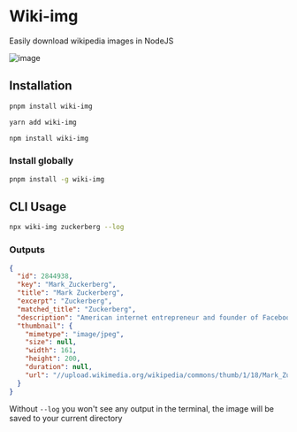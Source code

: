 # Wiki-img

Easily download wikipedia images in NodeJS

![image](https://user-images.githubusercontent.com/23727670/188309888-5d9c4da1-5a2c-496e-b34e-a805b2c8b347.png)

## Installation

```sh
pnpm install wiki-img
```

```sh
yarn add wiki-img
```

```sh
npm install wiki-img
```

### Install globally

```sh
pnpm install -g wiki-img
```

## CLI Usage

```sh
npx wiki-img zuckerberg --log
```

### Outputs

```json
{
  "id": 2844938,
  "key": "Mark_Zuckerberg",
  "title": "Mark Zuckerberg",
  "excerpt": "Zuckerberg",
  "matched_title": "Zuckerberg",
  "description": "American internet entrepreneur and founder of Facebook",
  "thumbnail": {
    "mimetype": "image/jpeg",
    "size": null,
    "width": 161,
    "height": 200,
    "duration": null,
    "url": "//upload.wikimedia.org/wikipedia/commons/thumb/1/18/Mark_Zuckerberg_F8_2019_Keynote_%2832830578717%29_%28cropped%29.jpg/161px-Mark_Zuckerberg_F8_2019_Keynote_%2832830578717%29_%28cropped%29.jpg"
  }
}
```

Without `--log` you won't see any output in the terminal, the image will be
saved to your current directory
